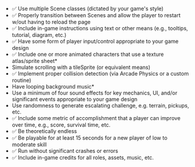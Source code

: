* ✅ Use multiple Scene classes (dictated by your game's style)
* ✅ Properly transition between Scenes and allow the player to restart w/out having to reload the page
* ✅ Include in-game instructions using text or other means (e.g., tooltips, tutorial, diagram, etc.)
* ✅ Have some form of player input/control appropriate to your game design
* ✅ Include one or more animated characters that use a texture atlas/sprite sheet*
* Simulate scrolling with a tileSprite (or equivalent means)
* ✅ Implement proper collision detection (via Arcade Physics or a custom routine)
* Have looping background music*
* Use a minimum of four sound effects for key mechanics, UI, and/or significant events appropriate to your game design
* Use randomness to generate escalating challenge, e.g. terrain, pickups, etc.
* ✅ Include some metric of accomplishment that a player can improve over time, e.g., score, survival time, etc.
* ✅ Be theoretically endless
* ✅ Be playable for at least 15 seconds for a new player of low to moderate skill
* ✅ Run without significant crashes or errors
* ✅ Include in-game credits for all roles, assets, music, etc.
